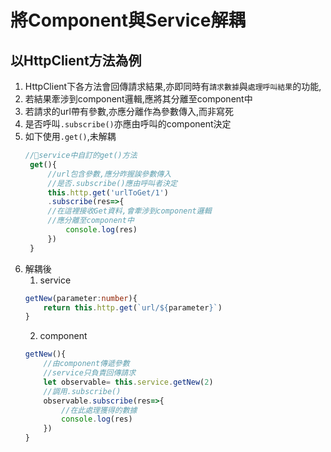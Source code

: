 # 將Component與Service解耦
## 以HttpClient方法為例
1. HttpClient下各方法會回傳請求結果,亦即同時有`請求數據`與`處理呼叫結果`的功能,
2. 若結果牽涉到component邏輯,應將其分離至component中
3. 若請求的url帶有參數,亦應分離作為參數傳入,而非寫死
4. 是否呼叫`.subscribe()`亦應由呼叫的component決定
5. 如下使用`.get()`,未解耦
   ```ts
   //service中自訂的get()方法
    get(){
        //url包含參數,應分昨握誒參數傳入
        //是否.subscribe()應由呼叫者決定
        this.http.get('urlToGet/1')
        .subscribe(res=>{
        //在這裡接收Get資料,會牽涉到component邏輯
        //應分離至component中
            console.log(res)
        })
    }
   ```
6. 解耦後
   1. service
    ```ts
    getNew(parameter:number){
        return this.http.get(`url/${parameter}`)
    }
    ```
    2. component
    ```ts
    getNew(){
        //由component傳遞參數
        //service只負責回傳請求
        let observable= this.service.getNew(2)
        //調用.subscribe()
        observable.subscribe(res=>{
            //在此處理獲得的數據
            console.log(res)
        })
    }
    ```